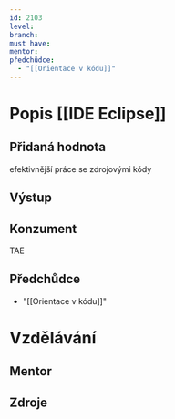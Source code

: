 ```yaml
---
id: 2103
level: 
branch: 
must have: 
mentor: 
předchůdce: 
  - "[[Orientace v kódu]]"
---
```



# Popis [[IDE Eclipse]]


## Přidaná hodnota
efektivnější práce se zdrojovými kódy

## Výstup


## Konzument
TAE

## Předchůdce

  - "[[Orientace v kódu]]"

# Vzdělávání


## Mentor


## Zdroje